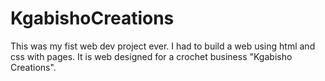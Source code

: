 # KgabishoCreations

This was my fist web dev project ever. I had to build a web using html and css with pages.
It is web designed for a crochet business "Kgabisho Creations".
